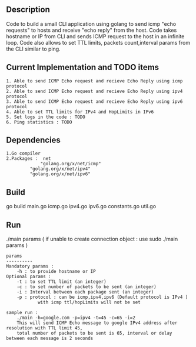 Description
---------------
Code to build a small CLI application using golang to send icmp "echo requests" to hosts and receive "echo reply" from the host. Code takes hostname or IP from CLI and sends ICMP request to the host in an infinite loop. Code also allows to set TTL limits, packets count,interval params from the CLI similar to ping.


Current Implementation and TODO items
---------------
	1. Able to send ICMP Echo request and recieve Echo Reply using icmp protocol
	2. Able to send ICMP Echo request and recieve Echo Reply using ipv4 protocol
	3. Able to send ICMP Echo request and recieve Echo Reply using ipv6 protocol
	4. Able to set TTL limits for IPv4 and HopLimits in IPv6 
	5. Set logs in the code : TODO
	6. Ping statistics : TODO
	
	
Dependencies
---------------
	1.Go compiler
	2.Packages :  net
	             "golang.org/x/net/icmp"
		     "golang.org/x/net/ipv4"
		     "golang.org/x/net/ipv6" 


Build
----------------

go build main.go icmp.go ipv4.go ipv6.go constants.go util.go

Run
----------------
./main params     ( if unable to create connection object : use sudo ./main params )

	params
	----------
	Mandatory params :
		-h : to provide hostname or IP 
	Optional params :
		-t : to set TTL limit (an integer)
		-c : to set number of packets to be sent (an integer)
		-i : Interval between each package sent (an integer)
		-p : protocol : can be icmp,ipv4,ipv6 (Default protocol is IPv4 )
				with icmp ttl/hopLimits will not be set

	sample run :
		./main -h=google.com -p=ipv4 -t=45 -c=65 -i=2 
		This will send ICMP Echo message to google IPv4 address after resolution with TTL limit 45,
		total number of packets to be sent is 65, interval or delay between each message is 2 seconds











